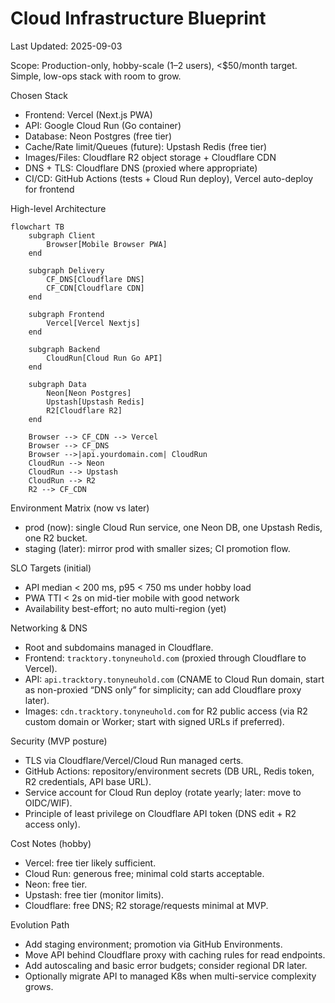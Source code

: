 # Cloud Infrastructure Blueprint

Last Updated: 2025-09-03

Scope: Production-only, hobby-scale (1–2 users), <$50/month target. Simple, low-ops stack with room to grow.

Chosen Stack

- Frontend: Vercel (Next.js PWA)
- API: Google Cloud Run (Go container)
- Database: Neon Postgres (free tier)
- Cache/Rate limit/Queues (future): Upstash Redis (free tier)
- Images/Files: Cloudflare R2 object storage + Cloudflare CDN
- DNS + TLS: Cloudflare DNS (proxied where appropriate)
- CI/CD: GitHub Actions (tests + Cloud Run deploy), Vercel auto-deploy for frontend

High-level Architecture

```mermaid
flowchart TB
    subgraph Client
        Browser[Mobile Browser PWA]
    end

    subgraph Delivery
        CF_DNS[Cloudflare DNS]
        CF_CDN[Cloudflare CDN]
    end

    subgraph Frontend
        Vercel[Vercel Nextjs]
    end

    subgraph Backend
        CloudRun[Cloud Run Go API]
    end

    subgraph Data
        Neon[Neon Postgres]
        Upstash[Upstash Redis]
        R2[Cloudflare R2]
    end

    Browser --> CF_CDN --> Vercel
    Browser --> CF_DNS
    Browser -->|api.yourdomain.com| CloudRun
    CloudRun --> Neon
    CloudRun --> Upstash
    CloudRun --> R2
    R2 --> CF_CDN
```

Environment Matrix (now vs later)

- prod (now): single Cloud Run service, one Neon DB, one Upstash Redis, one R2 bucket.
- staging (later): mirror prod with smaller sizes; CI promotion flow.

SLO Targets (initial)

- API median < 200 ms, p95 < 750 ms under hobby load
- PWA TTI < 2s on mid-tier mobile with good network
- Availability best-effort; no auto multi-region (yet)

Networking & DNS

- Root and subdomains managed in Cloudflare.
- Frontend: `tracktory.tonyneuhold.com` (proxied through Cloudflare to Vercel).
- API: `api.tracktory.tonyneuhold.com` (CNAME to Cloud Run domain, start as non-proxied “DNS only” for simplicity; can add Cloudflare proxy later).
- Images: `cdn.tracktory.tonyneuhold.com` for R2 public access (via R2 custom domain or Worker; start with signed URLs if preferred).

Security (MVP posture)

- TLS via Cloudflare/Vercel/Cloud Run managed certs.
- GitHub Actions: repository/environment secrets (DB URL, Redis token, R2 credentials, API base URL).
- Service account for Cloud Run deploy (rotate yearly; later: move to OIDC/WIF).
- Principle of least privilege on Cloudflare API token (DNS edit + R2 access only).

Cost Notes (hobby)

- Vercel: free tier likely sufficient.
- Cloud Run: generous free; minimal cold starts acceptable.
- Neon: free tier.
- Upstash: free tier (monitor limits).
- Cloudflare: free DNS; R2 storage/requests minimal at MVP.

Evolution Path

- Add staging environment; promotion via GitHub Environments.
- Move API behind Cloudflare proxy with caching rules for read endpoints.
- Add autoscaling and basic error budgets; consider regional DR later.
- Optionally migrate API to managed K8s when multi-service complexity grows.
